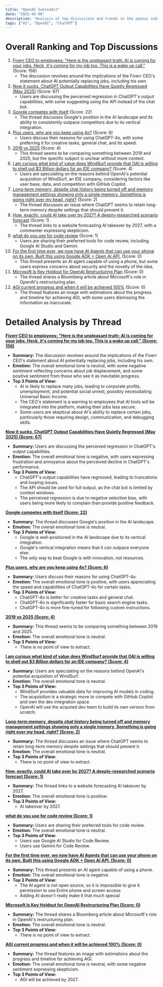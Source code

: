 ```yaml
---
title: "OpenAI Subreddit"
date: "2025-05-06"
description: "Analysis of top discussions and trends in the openai subreddit"
tags: ["AI", "OpenAI", "ChatGPT"]
---
```


# Overall Ranking and Top Discussions
1.  [Fiverr CEO to employees: "Here is the unpleasant truth: AI is coming for your jobs. Heck, it's coming for my job too. This is a wake up call."](https://i.redd.it/yq693mskv6ze1.png) (Score: 156)
    *   The discussion revolves around the implications of the Fiverr CEO's statement about AI potentially replacing jobs, including his own.
2.  [Now it sucks. ChatGPT Output Capabilities Have Quietly Regressed (May 2025)](https://www.reddit.com/r/OpenAI/comments/1kg9fsi/now_it_sucks_chatgpt_output_capabilities_have/) (Score: 67)
    *   Users are discussing the perceived regression in ChatGPT's output capabilities, with some suggesting using the API instead of the chat bot.
3.  [Google competes with itself](https://i.redd.it/w9zdbz0837ze1.jpeg) (Score: 22)
    *   The thread discusses Google's position in the AI landscape and its ability to consistently outpace competitors due to its vertical integration.
4.  [Plus users, why are you keep using 4o?](https://www.reddit.com/r/OpenAI/comments/1kgbv9j/plus_users_why_are_you_keep_using_4o/) (Score: 6)
    *   Users discuss their reasons for using ChatGPT-4o, with some preferring it for creative tasks, general chat, and its speed.
5.  [2019 vs 2025](https://i.redd.it/coftcs6377ze1.png) (Score: 4)
    *   This thread seems to be comparing something between 2019 and 2025, but the specific subject is unclear without more context.
6.  [I am curious what kind of value does WindSurf provide that OAI is willing to shell out $3 Billion dollars for an IDE company?](https://www.reddit.com/r/OpenAI/comments/1kgcfph/i_am_curious_what_kind_of_value_does_windsurf/) (Score: 4)
    *   Users are speculating on the reasons behind OpenAI's potential acquisition of WindSurf, an IDE company, considering factors like user base, data, and competition with GitHub Copilot.
7.  [Long-term memory, despite chat history being turned off and memory management settings showing only a single memory. Something is going right over my head, right?](https://www.reddit.com/r/OpenAI/comments/1kg958c/longterm_memory_despite_chat_history_being_turned/) (Score: 2)
    *   The thread discusses an issue where ChatGPT seems to retain long-term memory despite settings that should prevent it.
8.  [How, exactly, could AI take over by 2027? A deeply-researched scenario forecast](https://ai-2027.com/) (Score: 1)
    *   The thread links to a website forecasting AI takeover by 2027, with a commenter expressing skepticism.
9.  [what do you use for code review](https://www.reddit.com/r/OpenAI/comments/1kg9ihe/what_do_you_use_for_code_review/) (Score: 1)
    *   Users are sharing their preferred tools for code review, including Google AI Studio and Gemini.
10. [For the first time ever, we now have AI Agents that can use your phone on its own. Built this using Google ADK + Open AI API.](https://v.redd.it/8r260qlqg7ze1) (Score: 0)
    *   This thread presents an AI agent capable of using a phone, but some users express concerns about security and the novelty of the idea.
11. [Microsoft Is Key Holdout for OpenAI Restructuring Plan](https://www.bloomberg.com/news/articles/2025-05-05/microsoft-said-to-be-key-holdout-for-openai-restructuring-plan) (Score: 0)
    *   The thread shares a Bloomberg article about Microsoft's role in OpenAI's restructuring plan.
12. [AGI current progress and when it will be achieved 100%](https://www.reddit.com/gallery/1kgbnbs) (Score: 0)
    *   The thread features an image with estimations about the progress and timeline for achieving AGI, with some users dismissing the information as inaccurate.

# Detailed Analysis by Thread
**[Fiverr CEO to employees: "Here is the unpleasant truth: AI is coming for your jobs. Heck, it's coming for my job too. This is a wake up call." (Score: 156)](https://i.redd.it/yq693mskv6ze1.png)**
*   **Summary:** The discussion revolves around the implications of the Fiverr CEO's statement about AI potentially replacing jobs, including his own.
*   **Emotion:** The overall emotional tone is neutral, with some negative sentiment reflecting concerns about job displacement, and some positive sentiment from those who see it as inevitable progress.
*   **Top 3 Points of View:**
    *   AI is likely to replace many jobs, leading to corporate profits, unemployment, and potential social unrest, possibly necessitating Universal Basic Income.
    *   The CEO's statement is a warning to employees that AI tools will be integrated into the platform, making their jobs less secure.
    *   Some users are skeptical about AI's ability to replace certain jobs, particularly those requiring design, communication, and debugging skills.

**[Now it sucks. ChatGPT Output Capabilities Have Quietly Regressed (May 2025) (Score: 67)](https://www.reddit.com/r/OpenAI/comments/1kg9fsi/now_it_sucks_chatgpt_output_capabilities_have/)**
*   **Summary:** Users are discussing the perceived regression in ChatGPT's output capabilities.
*   **Emotion:** The overall emotional tone is negative, with users expressing frustration and annoyance about the perceived decline in ChatGPT's performance.
*   **Top 3 Points of View:**
    *   ChatGPT's output capabilities have regressed, leading to truncations and looping issues.
    *   The API should be used for full output, as the chat bot is limited by context windows.
    *   The perceived regression is due to negative selection bias, with users being more likely to complain than provide positive feedback.

**[Google competes with itself (Score: 22)](https://i.redd.it/w9zdbz0837ze1.jpeg)**
*   **Summary:** The thread discusses Google's position in the AI landscape.
*   **Emotion:** The overall emotional tone is neutral.
*   **Top 3 Points of View:**
    *   Google is well-positioned in the AI landscape due to its vertical integration.
    *   Google's vertical integration means that it can outpace everyone else.
    *   The only way to beat Google is with innovation, not resources.

**[Plus users, why are you keep using 4o? (Score: 6)](https://www.reddit.com/r/OpenAI/comments/1kgbv9j/plus_users_why_are_you_keep_using_4o/)**
*   **Summary:** Users discuss their reasons for using ChatGPT-4o.
*   **Emotion:** The overall emotional tone is positive, with users appreciating the speed and capabilities of ChatGPT-4o for certain tasks.
*   **Top 3 Points of View:**
    *   ChatGPT-4o is better for creative tasks and general chat.
    *   ChatGPT-4o is significantly faster for basic search engine tasks.
    *   ChatGPT-4o is more fine-tuned for following custom instructions.

**[2019 vs 2025 (Score: 4)](https://i.redd.it/coftcs6377ze1.png)**
*   **Summary:** This thread seems to be comparing something between 2019 and 2025.
*   **Emotion:** The overall emotional tone is neutral.
*   **Top 3 Points of View:**
    *   There is no point of view to extract.

**[I am curious what kind of value does WindSurf provide that OAI is willing to shell out $3 Billion dollars for an IDE company? (Score: 4)](https://www.reddit.com/r/OpenAI/comments/1kgcfph/i_am_curious_what_kind_of_value_does_windsurf/)**
*   **Summary:** Users are speculating on the reasons behind OpenAI's potential acquisition of WindSurf.
*   **Emotion:** The overall emotional tone is neutral.
*   **Top 3 Points of View:**
    *   WindSurf provides valuable data for improving AI models in coding.
    *   The acquisition is a strategic move to compete with GitHub Copilot and own the dev integration space.
    *   OpenAI will use the acquired dev team to build its own version from scratch.

**[Long-term memory, despite chat history being turned off and memory management settings showing only a single memory. Something is going right over my head, right? (Score: 2)](https://www.reddit.com/r/OpenAI/comments/1kg958c/longterm_memory_despite_chat_history_being_turned/)**
*   **Summary:** The thread discusses an issue where ChatGPT seems to retain long-term memory despite settings that should prevent it.
*   **Emotion:** The overall emotional tone is neutral.
*   **Top 3 Points of View:**
    *   There is no point of view to extract.

**[How, exactly, could AI take over by 2027? A deeply-researched scenario forecast (Score: 1)](https://ai-2027.com/)**
*   **Summary:** The thread links to a website forecasting AI takeover by 2027.
*   **Emotion:** The overall emotional tone is positive.
*   **Top 3 Points of View:**
    *   AI takeover by 2027.

**[what do you use for code review (Score: 1)](https://www.reddit.com/r/OpenAI/comments/1kg9ihe/what_do_you_use_for_code_review/)**
*   **Summary:** Users are sharing their preferred tools for code review.
*   **Emotion:** The overall emotional tone is neutral.
*   **Top 3 Points of View:**
    *   Users use Google AI Studio for Code Review.
    *   Users use Gemini for Code Review.

**[For the first time ever, we now have AI Agents that can use your phone on its own. Built this using Google ADK + Open AI API. (Score: 0)](https://v.redd.it/8r260qlqg7ze1)**
*   **Summary:** This thread presents an AI agent capable of using a phone.
*   **Emotion:** The overall emotional tone is negative.
*   **Top 3 Points of View:**
    *   The AI agent is not open source, so it is impossible to give it permission to use Entire phone and screen access
    *   Adding AI doesn't really make it that much special

**[Microsoft Is Key Holdout for OpenAI Restructuring Plan (Score: 0)](https://www.bloomberg.com/news/articles/2025-05-05/microsoft-said-to-be-key-holdout-for-openai-restructuring-plan)**
*   **Summary:** The thread shares a Bloomberg article about Microsoft's role in OpenAI's restructuring plan.
*   **Emotion:** The overall emotional tone is neutral.
*   **Top 3 Points of View:**
    *   There is no point of view to extract.

**[AGI current progress and when it will be achieved 100% (Score: 0)](https://www.reddit.com/gallery/1kgbnbs)**
*   **Summary:** The thread features an image with estimations about the progress and timeline for achieving AGI.
*   **Emotion:** The overall emotional tone is neutral, with some negative sentiment expressing skepticism.
*   **Top 3 Points of View:**
    *   AGI will be achieved by 2027.


